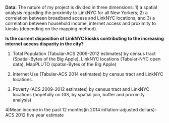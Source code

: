 **Data:**
The nature of my project is divided in three dimensions: 1) a spatial analysis regarding the proximity to LinkNYC for all New Yorkers; 2) a correlation between broadband access and LinkNYC locations, and 3) a correlation between household income, internet access and proximity to kiosks (depending on the mapping method).

**Is the current disposition of LinkNYC kiosks contributing to the increasing internet access disparity in the city?**


1)	Total Population (Tabular-ACS 2009-2012 estimates) by census tract (Spatial-Bytes of the Big Apple), LinkNYC locations (Tabular-NYC open data), MapPLUTO (spatial-Bytes of the Big Apple)

2)	Internet Use (Tabular-ACS 2014 estimates) by census tract and LinkNYC locations.

3)	Poverty (ACS 2009-2012 estimates) by census tract and LinkNYC locations (hopefully on GIS, by spatial join, buffer and proximity analysis)

4)Mean income in the past 12 months(in 2014 inflation-adjusted dollars)-ACS 2012 five year estimate 

